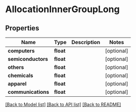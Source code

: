 # AllocationInnerGroupLong

## Properties
Name | Type | Description | Notes
------------ | ------------- | ------------- | -------------
**computers** | **float** |  | [optional] 
**semiconductors** | **float** |  | [optional] 
**others** | **float** |  | [optional] 
**chemicals** | **float** |  | [optional] 
**apparel** | **float** |  | [optional] 
**communications** | **float** |  | [optional] 

[[Back to Model list]](../README.md#documentation-for-models) [[Back to API list]](../README.md#documentation-for-api-endpoints) [[Back to README]](../README.md)


